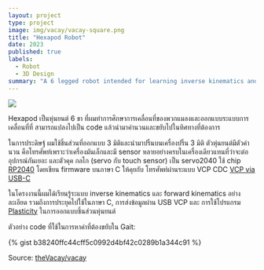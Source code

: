 ```yaml
---
layout: project
type: project
image: img/vacay/vacay-square.png
title: "Hexapod Robot"
date: 2023
published: true
labels:
  - Robot
  - 3D Design
summary: "A 6 legged robot intended for learning inverse kinematics and forward kinematics and cycling through them to make a hexapod move."
---
```


<img class="img-fluid" src="../img/vacay/vacay-home-page.png">

Hexapod เป็นหุ่นยนต์ 6 ขา ที่ผมทำการศึกษาการเคลื่อนที่ของพวกแมลงและออกแบบระแบบการเคลื่อนที่ที่ สามารถแปลงไปเป็น code แล้วนำมาคำนวนและขยับไปในทิศทางที่ต้องการ

ในการประดิษฐ์ ผมใช้ชิ้นส่วนที่ออกแบบ 3 มิติและนำมาปริ้นบนเครื่องปริ้น 3 มิติ ตัวหุ่นยนต์มีตัวคำนวน คือโทรศัพท์เพราะว่าเครื่องมันเล็กและมี sensor หลายอย่างครบในเครื่องเดียวแทนที่ว่าจะต่ออุปกรณ์กันเยอะ และตัวคุค กลไก (servo กับ touch sensor) เป็น servo2040 ใช้ chip [RP2040](https://github.com/pimoroni/pimoroni-pico) โดยเขียน firmware บนภาษา C ให้คุยกับ โทรศัพท์ผ่านระแบบ VCP CDC [VCP via USB-C](https://community.st.com/t5/stm32-mcus-embedded-software/stm32-vcp-by-usbc-cable-to-android-app/td-p/196371) 

ในโครงงานนี้ผมได้เรียนรู้ระแบบ inverse kinematics และ forward kinematics อย่างละเอียด รวมถึงการประยุคไปใช้ในภาษา C, การส่งข้อมูลผ่าน USB VCP และ การใช้โปรแกรม [Plasticity](https://www.plasticity.xyz/#features) ในการออกแบบชิ้นส่วนหุ่นยนต์

ตัวอย่าง code ที่ใช้ในการหาค่าที่ต้องขยับใน Gait:

{% gist b38240ffc44cff5c0992d4bf42c0289b1a344c91 %}
 
Source: <a href="https://github.com/theVacay/vacay">theVacay/vacay</a>
